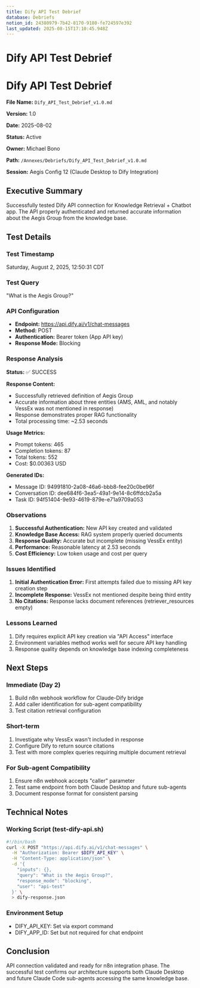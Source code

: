```yaml
---
title: Dify API Test Debrief
database: Debriefs
notion_id: 24380979-7b42-8170-9180-fe724597e392
last_updated: 2025-08-15T17:10:45.948Z
---
```


# Dify API Test Debrief


# Dify API Test Debrief


**File Name:** `Dify_API_Test_Debrief_v1.0.md`


**Version:** 1.0


**Date:** 2025-08-02


**Status:** Active


**Owner:** Michael Bono


**Path:** `/Annexes/Debriefs/Dify_API_Test_Debrief_v1.0.md`


**Session:** Aegis Config 12 (Claude Desktop to Dify Integration)


## Executive Summary


Successfully tested Dify API connection for Knowledge Retrieval + Chatbot app. The API properly authenticated and returned accurate information about the Aegis Group from the knowledge base.


## Test Details


### Test Timestamp


Saturday, August 2, 2025, 12:50:31 CDT


### Test Query


"What is the Aegis Group?"


### API Configuration

- **Endpoint:** https://api.dify.ai/v1/chat-messages
- **Method:** POST
- **Authentication:** Bearer token (App API key)
- **Response Mode:** Blocking

### Response Analysis


**Status:** ✅ SUCCESS


**Response Content:**

- Successfully retrieved definition of Aegis Group
- Accurate information about three entities (AMS, AML, and notably VessEx was not mentioned in response)
- Response demonstrates proper RAG functionality
- Total processing time: ~2.53 seconds

**Usage Metrics:**

- Prompt tokens: 465
- Completion tokens: 87
- Total tokens: 552
- Cost: $0.00363 USD

**Generated IDs:**

- Message ID: 94991810-2a08-46a6-bbb8-fee20c0be96f
- Conversation ID: dee684f6-3ea5-49a1-9e14-8c6ffdcb2a5a
- Task ID: 94f51404-9e93-4619-879e-e71a9709a053

### Observations

1. **Successful Authentication:** New API key created and validated
2. **Knowledge Base Access:** RAG system properly queried documents
3. **Response Quality:** Accurate but incomplete (missing VessEx entity)
4. **Performance:** Reasonable latency at 2.53 seconds
5. **Cost Efficiency:** Low token usage and cost per query

### Issues Identified

1. **Initial Authentication Error:** First attempts failed due to missing API key creation step
2. **Incomplete Response:** VessEx not mentioned despite being third entity
3. **No Citations:** Response lacks document references (retriever_resources empty)

### Lessons Learned

1. Dify requires explicit API key creation via "API Access" interface
2. Environment variables method works well for secure API key handling
3. Response quality depends on knowledge base indexing completeness

## Next Steps


### Immediate (Day 2)

1. Build n8n webhook workflow for Claude-Dify bridge
2. Add caller identification for sub-agent compatibility
3. Test citation retrieval configuration

### Short-term

1. Investigate why VessEx wasn't included in response
2. Configure Dify to return source citations
3. Test with more complex queries requiring multiple document retrieval

### For Sub-agent Compatibility

1. Ensure n8n webhook accepts "caller" parameter
2. Test same endpoint from both Claude Desktop and future sub-agents
3. Document response format for consistent parsing

## Technical Notes


### Working Script (test-dify-api.sh)


```bash
#!/bin/bash
curl -X POST "https://api.dify.ai/v1/chat-messages" \
  -H "Authorization: Bearer $DIFY_API_KEY" \
  -H "Content-Type: application/json" \
  -d '{
    "inputs": {},
    "query": "What is the Aegis Group?",
    "response_mode": "blocking",
    "user": "api-test"
  }' \
  > dify-response.json
```


### Environment Setup

- DIFY_API_KEY: Set via export command
- DIFY_APP_ID: Set but not required for chat endpoint

## Conclusion


API connection validated and ready for n8n integration phase. The successful test confirms our architecture supports both Claude Desktop and future Claude Code sub-agents accessing the same knowledge base.

